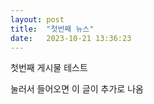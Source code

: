 ```yaml
---
layout: post
title:  "첫번째 뉴스"
date:   2023-10-21 13:36:23
---
```



첫번째 게시물 테스트

눌러서 들어오면 이 글이 추가로 나옴
